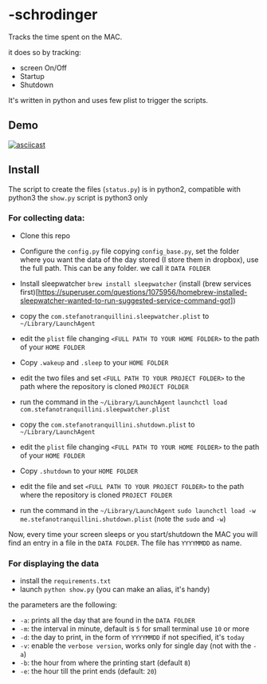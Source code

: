 # -schrodinger
Tracks the time spent on the MAC.

it does so by tracking:

- screen On/Off
- Startup
- Shutdown

It's written in python and uses few plist to trigger the scripts.

## Demo
[![asciicast](https://asciinema.org/a/lUJejik5apHJIA8wI8H9S98K0.svg)](https://asciinema.org/a/lUJejik5apHJIA8wI8H9S98K0)


## Install
The script to create the files (`status.py`) is in python2, compatible with python3
the `show.py` script is python3 only

### For collecting data:

- Clone this repo
- Configure the `config.py` file copying `config_base.py`, set the folder where you want the data of the day stored (I store them in dropbox), use the full path. This can be any folder. we call it `DATA FOLDER`

- Install sleepwatcher `brew install sleepwatcher` (install (brew services first)[https://superuser.com/questions/1075956/homebrew-installed-sleepwatcher-wanted-to-run-suggested-service-command-got])
- copy the `com.stefanotranquillini.sleepwatcher.plist` to `~/Library/LaunchAgent`
- edit the `plist` file changing `<FULL PATH TO YOUR HOME FOLDER>` to the path of your `HOME FOLDER`
- Copy `.wakeup` and `.sleep` to your `HOME FOLDER`
- edit the two files and set `<FULL PATH TO YOUR PROJECT FOLDER>` to the path where the repository is cloned `PROJECT FOLDER`
- run the command in the `~/Library/LaunchAgent` `launchctl load com.stefanotranquillini.sleepwatcher.plist`

- copy the `com.stefanotranquillini.shutdown.plist` to `~/Library/LaunchAgent`
- edit the `plist` file changing `<FULL PATH TO YOUR HOME FOLDER>` to the path of your `HOME FOLDER`
- Copy `.shutdown`  to your `HOME FOLDER`
- edit the file and set `<FULL PATH TO YOUR PROJECT FOLDER>` to the path where the repository is cloned `PROJECT FOLDER`
- run the command in the `~/Library/LaunchAgent` `sudo launchctl load -w me.stefanotranquillini.shutdown.plist` (note the `sudo` and `-w`)

Now, every time your screen sleeps or you start/shutdown the MAC you will find an entry in a file in the `DATA FOLDER`. The file has `YYYYMMDD` as name.

### For displaying the data

- install the `requirements.txt`
- launch `python show.py` (you can make an alias, it's handy)

the parameters are the following:

- `-a`: prints all the day that are found in the `DATA FOLDER`
- `-m`: the interval in minute, default is `5` for small terminal use `10` or more
- `-d`: the day to print, in the form of `YYYYMMDD` if not specified, it's `today`
- `-v`: enable the `verbose version`, works only for single day (not with the `-a`)
- `-b`: the hour from where the printing start (default `8`)
- `-e`: the hour till the print ends (default: `20`)
